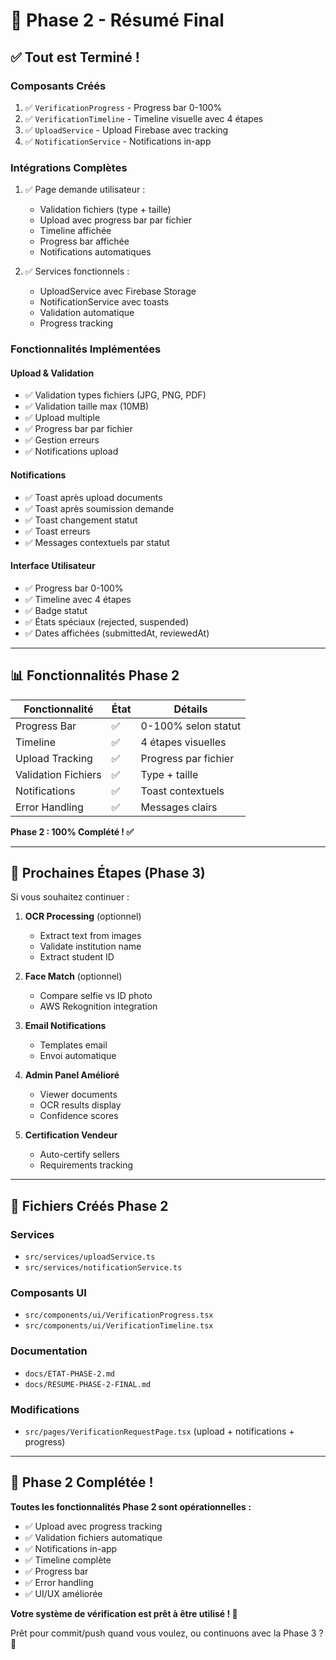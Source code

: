 # 🎉 Phase 2 - Résumé Final

## ✅ Tout est Terminé !

### Composants Créés
1. ✅ `VerificationProgress` - Progress bar 0-100%
2. ✅ `VerificationTimeline` - Timeline visuelle avec 4 étapes
3. ✅ `UploadService` - Upload Firebase avec tracking
4. ✅ `NotificationService` - Notifications in-app

### Intégrations Complètes
1. ✅ Page demande utilisateur :
   - Validation fichiers (type + taille)
   - Upload avec progress bar par fichier
   - Timeline affichée
   - Progress bar affichée
   - Notifications automatiques

2. ✅ Services fonctionnels :
   - UploadService avec Firebase Storage
   - NotificationService avec toasts
   - Validation automatique
   - Progress tracking

### Fonctionnalités Implémentées

#### Upload & Validation
- ✅ Validation types fichiers (JPG, PNG, PDF)
- ✅ Validation taille max (10MB)
- ✅ Upload multiple
- ✅ Progress bar par fichier
- ✅ Gestion erreurs
- ✅ Notifications upload

#### Notifications
- ✅ Toast après upload documents
- ✅ Toast après soumission demande
- ✅ Toast changement statut
- ✅ Toast erreurs
- ✅ Messages contextuels par statut

#### Interface Utilisateur
- ✅ Progress bar 0-100%
- ✅ Timeline avec 4 étapes
- ✅ Badge statut
- ✅ États spéciaux (rejected, suspended)
- ✅ Dates affichées (submittedAt, reviewedAt)

---

## 📊 Fonctionnalités Phase 2

| Fonctionnalité | État | Détails |
|----------------|------|---------|
| Progress Bar | ✅ | 0-100% selon statut |
| Timeline | ✅ | 4 étapes visuelles |
| Upload Tracking | ✅ | Progress par fichier |
| Validation Fichiers | ✅ | Type + taille |
| Notifications | ✅ | Toast contextuels |
| Error Handling | ✅ | Messages clairs |

**Phase 2 : 100% Complété ! ✅**

---

## 🎯 Prochaines Étapes (Phase 3)

Si vous souhaitez continuer :

1. **OCR Processing** (optionnel)
   - Extract text from images
   - Validate institution name
   - Extract student ID

2. **Face Match** (optionnel)
   - Compare selfie vs ID photo
   - AWS Rekognition integration

3. **Email Notifications**
   - Templates email
   - Envoi automatique

4. **Admin Panel Amélioré**
   - Viewer documents
   - OCR results display
   - Confidence scores

5. **Certification Vendeur**
   - Auto-certify sellers
   - Requirements tracking

---

## 📁 Fichiers Créés Phase 2

### Services
- `src/services/uploadService.ts`
- `src/services/notificationService.ts`

### Composants UI
- `src/components/ui/VerificationProgress.tsx`
- `src/components/ui/VerificationTimeline.tsx`

### Documentation
- `docs/ETAT-PHASE-2.md`
- `docs/RESUME-PHASE-2-FINAL.md`

### Modifications
- `src/pages/VerificationRequestPage.tsx` (upload + notifications + progress)

---

## 🚀 Phase 2 Complétée !

**Toutes les fonctionnalités Phase 2 sont opérationnelles :**

- ✅ Upload avec progress tracking
- ✅ Validation fichiers automatique
- ✅ Notifications in-app
- ✅ Timeline complète
- ✅ Progress bar
- ✅ Error handling
- ✅ UI/UX améliorée

**Votre système de vérification est prêt à être utilisé ! 🎉**

Prêt pour commit/push quand vous voulez, ou continuons avec la Phase 3 ? 🚀

